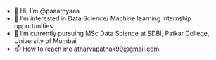 - 👋 Hi, I’m @paaathyaaa
- 👀 I’m interested in Data Science/ Machine learning internship opportunities
- 🌱 I’m currently pursuing MSc Data Science at SDBI, Patkar College, University of Mumbai
- 📫 How to reach me atharvapathak99@gmail.com

<!---
paaathyaaa/paaathyaaa is a ✨ special ✨ repository because its `README.md` (this file) appears on your GitHub profile.
You can click the Preview link to take a look at your changes.
--->
